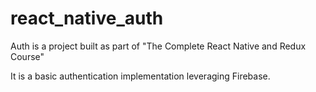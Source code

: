 # react_native_auth
Auth is a project built as part of "The Complete React Native and Redux Course"

It is a basic authentication implementation leveraging Firebase.

